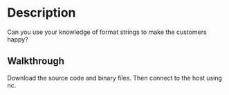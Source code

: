 # Description
Can you use your knowledge of format strings to make the customers happy?

## Walkthrough
Download the source code and binary files. Then connect to the host using nc. 

